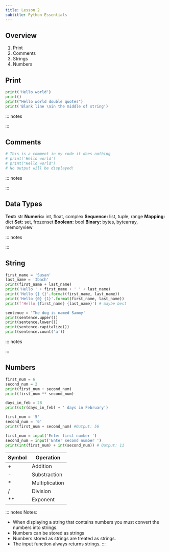 ```yaml
---
title: Lesson 2
subtitle: Python Essentials
---
```


## Overview

1. Print
1. Comments
1. Strings
1. Numbers

## Print

```python
print('Hello world')
print()
print("Hello world double quotes")
print('Blank line \nin the middle of string')
```

::: notes

:::

## Comments

```python
# This is a comment in my code it does nothing
# print('Hello world')
# print("Hello world")
# No output will be displayed!
```

::: notes

:::

## Data Types

**Text:** str
**Numeric:** int, float, complex
**Sequence:** list, tuple, range
**Mapping:** dict
**Set:** set, frozenset
**Boolean:** bool
**Binary:** bytes, bytearray, memoryview


::: notes

:::

## String

```python
first_name = 'Susan'
last_name = 'Ibach'
print(first_name + last_name)
print('Hello ' + first_name + ' ' + last_name)
print('Hello {} {}'.format(first_name, last_name))
print('Hello {0} {1}'.format(first_name, last_name))
print(f'Hello {first_name} {last_name}') # maybe best
```

```python
sentence = 'The dog is named Sammy'
print(sentence.upper())
print(sentence.lower())
print(sentence.capitalize())
print(sentence.count('a'))
```

::: notes

:::

## Numbers

```python
first_num = 6
second_num = 2
print(first_num + second_num)
print(first_num ** second_num)

days_in_feb = 28
print(str(days_in_feb) + ' days in February')

first_num = '5'
second_num = '6'
print(first_num + second_num) #Output: 56

first_num = input('Enter first number ')
second_num = input('Enter second number ')
print(int(first_num) + int(second_num)) # Output: 11
```

| Symbol  | Operation      |
|---------|----------------|
| +       | Addition       |
| -       | Substraction   |
| *       | Multiplication |
| /       | Division       |
| **      | Exponent       |

::: notes
Notes:

- When displaying a string that contains numbers you must convert the numbers into strings.
- Numbers can be stored as strings
- Numbers stored as strings are treated as strings.
- The input function always returns strings.
:::